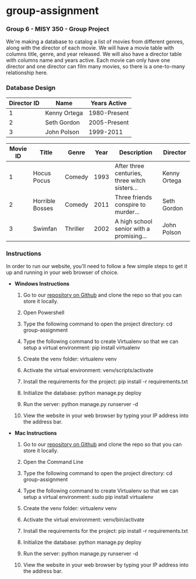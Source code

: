 # group-assignment

### Group 6 - MISY 350 - Group Project

We're making a database to catalog a list of movies from different genres, along with the director of each movie. We will have a movie table with columns title, genre, and year released. We will also have a director table with columns name and years active. Each movie can only have one director and one director can film many movies, so there is a one-to-many relationship here.

### Database Design
Director ID |  Name | Years Active
------------|---------------|-------------
1 | Kenny Ortega | 1980-Present
2 | Seth Gordon | 2005-Present
3 | John Polson | 1999-2011

Movie ID | Title | Genre | Year | Description| Director
---------|-------|-------|------|------------|---------
1 | Hocus Pocus | Comedy | 1993 | After three centuries, three witch sisters...| Kenny Ortega
2 | Horrible Bosses | Comedy | 2011 | Three friends conspire to murder... | Seth Gordon
3 | Swimfan | Thriller | 2002 | A high school senior with a promising... | John Polson

### Instructions

In order to run our website, you'll need to follow a few simple steps to get it up and running in your web browser of choice.

- **Windows Instructions**

    1. Go to our [repository on Github](http://github.com/tianajarman/group-assignment) and clone the repo so that you can store it locally.

    2. Open Powershell

    3. Type the following command to open the project directory:
            cd group-assignment

    4. Type the following command to create Virtualenv so that we can setup a virtual environment:
            pip install virtualenv

    5. Create the venv folder:
            virtualenv venv

    6. Activate the virtual environment:
            venv/scripts/activate

    7. Install the requirements for the project:
            pip install -r requirements.txt

    8. Initialize the database:
            python manage.py deploy

    9. Run the server:
            python manage.py runserver -d

    10. View the website in your web browser by typing your IP address into the address bar.

- **Mac Instructions**
  1. Go to our [repository on Github](http://github.com/tianajarman/group-assignment) and clone the repo so that you can store it locally.

  2. Open the Command Line

  3. Type the following command to open the project directory:
          cd group-assignment

  4. Type the following command to create Virtualenv so that we can setup a virtual environment:
          sudo pip install virtualenv

  5. Create the venv folder:
          virtualenv venv

  6. Activate the virtual environment:
          venv/bin/activate

  7. Install the requirements for the project:
          pip install -r requirements.txt

  8. Initialize the database:
          python manage.py deploy

  9. Run the server:
          python manage.py runserver -d

  10. View the website in your web browser by typing your IP address into the address bar.
